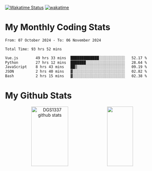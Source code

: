 [![Wakatime Status](https://github.com/noopurphalak/noopurphalak/workflows/wakatime-status-update/badge.svg)](https://github.com/noopurphalak/noopurphalak/actions/workflows/main.yml)
[![wakatime](https://wakatime.com/badge/user/80ace140-ef40-4fdd-b8ed-f3be3d2e1aea.svg)](https://wakatime.com/@80ace140-ef40-4fdd-b8ed-f3be3d2e1aea)

# My Monthly Coding Stats

<!--START_SECTION:waka-->

```txt
From: 07 October 2024 - To: 06 November 2024

Total Time: 93 hrs 52 mins

Vue.js        49 hrs 33 mins  █████████████░░░░░░░░░░░░   52.17 %
Python        27 hrs 12 mins  ███████░░░░░░░░░░░░░░░░░░   28.64 %
JavaScript    8 hrs 43 mins   ██▒░░░░░░░░░░░░░░░░░░░░░░   09.19 %
JSON          2 hrs 40 mins   ▓░░░░░░░░░░░░░░░░░░░░░░░░   02.82 %
Bash          2 hrs 15 mins   ▓░░░░░░░░░░░░░░░░░░░░░░░░   02.38 %
```

<!--END_SECTION:waka-->

# My Github Stats
<div style="text-align: center;">
  <img width="49%" height="195px" src="https://github-readme-stats-sigma-five.vercel.app/api?username=noopurphalak&show_icons=true&count_private=true&hide_border=true&title_color=ecf2f8&icon_color=0d1117&text_color=FFFFFF&bg_color=0d1117" alt="DGS1337 github stats" />
  <img width="41%" height="195px" src="https://github-readme-stats-sigma-five.vercel.app/api/top-langs/?username=noopurphalak&layout=compact&hide_border=true&title_color=ecf2f8&text_color=FFFFFF&bg_color=0d1117" />
</div>
